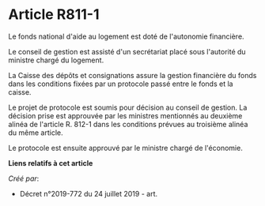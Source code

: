 # Article R811-1

Le fonds national d'aide au logement est doté de l'autonomie financière.

Le conseil de gestion est assisté d'un secrétariat placé sous l'autorité du ministre chargé du logement.

La Caisse des dépôts et consignations assure la gestion financière du fonds dans les conditions fixées par un protocole passé
entre le fonds et la caisse.

Le projet de protocole est soumis pour décision au conseil de gestion. La décision prise est approuvée par les ministres
mentionnés au deuxième alinéa de l'article R. 812-1 dans les conditions prévues au troisième alinéa du même article.

Le protocole est ensuite approuvé par le ministre chargé de l'économie.

**Liens relatifs à cet article**

_Créé par_:

  - Décret n°2019-772 du 24 juillet 2019 - art.
